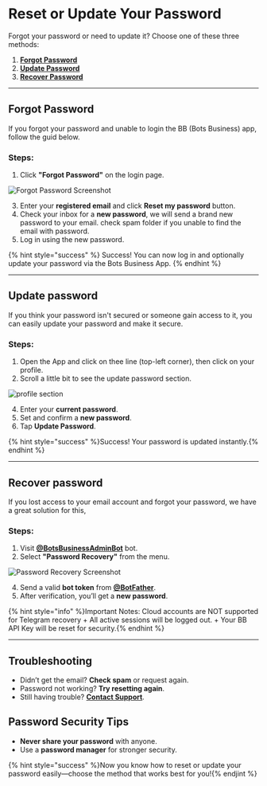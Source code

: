 # Reset or Update Your Password  

Forgot your password or need to update it? Choose one of these three methods:  

1. **[Forgot Password](#forgot-password)**
2. **[Update Password](#update-password)**
3. **[Recover Password](#recover-password)**  

---

## Forgot Password

If you forgot your password and unable to login the BB (Bots Business) app, follow the guid below.  

### Steps:  
1. Click **"Forgot Password"** on the login page.


![Forgot Password Screenshot](https://i.ibb.co/NgCkGYkg/20250130-133557.png)

3. Enter your **registered email** and click **Reset my password** button.  
4. Check your inbox for a **new password**, we will send a brand new password to your email. check spam folder if you unable to find the email with password.  
5. Log in using the new password.

{% hint style="success" %} Success! You can now log in and optionally update your password via the Bots Business App. {% endhint %}  

---

## Update password  

If you think your password isn't secured or someone gain access to it, you can easily update your password and make it secure. 

### Steps:  
1. Open the App and click on thee line (top-left corner), then click on your profile.
2. Scroll a little bit to see the update password section.


![profile section](https://i.ibb.co/R4kcBRF6/Screenshot-2025-01-30-13-57-26-947-bb-app-com-bots-business-edit.jpg)

4. Enter your **current password**.  
5. Set and confirm a **new password**.  
6. Tap **Update Password**.  

{% hint style="success" %}Success! Your password is updated instantly.{% endhint %} 

---

## Recover password 

If you lost access to your email account and forgot your password, we have a great solution for this,

### Steps:  
1. Visit **[@BotsBusinessAdminBot](https://t.me/BotsBusinessAdminBot)** bot.  
2. Select **"Password Recovery"** from the menu.

![Password Recovery Screenshot](https://i.ibb.co/s9SZWtqH/20250130-140635.jpg)

4. Send a valid **bot token** from **[@BotFather](https://t.me/BotFather)**.  
5. After verification, you’ll get a **new password**.  

{% hint style="info" %}Important Notes: Cloud accounts are NOT supported for Telegram recovery + All active sessions will be logged out. + Your BB API Key will be reset for security.{% endhint %}

---

## Troubleshooting  

- Didn’t get the email? **Check spam** or request again.  
- Password not working? **Try resetting again**.  
- Still having trouble? **[Contact Support](https://t.me/BotsBusinessAdmin)**.  


## Password Security Tips  

- **Never share your password** with anyone.  
- Use a **password manager** for stronger security.  


{% hint style="success" %}Now you know how to reset or update your password easily—choose the method that works best for you!{% endjint %}
